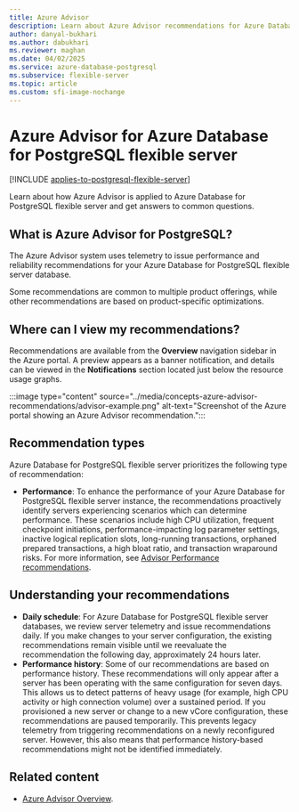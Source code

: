 ```yaml
---
title: Azure Advisor
description: Learn about Azure Advisor recommendations for Azure Database for PostgreSQL flexible server.
author: danyal-bukhari
ms.author: dabukhari
ms.reviewer: maghan
ms.date: 04/02/2025
ms.service: azure-database-postgresql
ms.subservice: flexible-server
ms.topic: article
ms.custom: sfi-image-nochange
---
```


# Azure Advisor for Azure Database for PostgreSQL flexible server

[!INCLUDE [applies-to-postgresql-flexible-server](~/reusable-content/ce-skilling/azure/includes/postgresql/includes/applies-to-postgresql-flexible-server.md)]

Learn about how Azure Advisor is applied to Azure Database for PostgreSQL flexible server and get answers to common questions.
## What is Azure Advisor for PostgreSQL?
The Azure Advisor system uses telemetry to issue performance and reliability recommendations for your Azure Database for PostgreSQL flexible server database. 

Some recommendations are common to multiple product offerings, while other recommendations are based on product-specific optimizations.
## Where can I view my recommendations?
Recommendations are available from the **Overview** navigation sidebar in the Azure portal. A preview appears as a banner notification, and details can be viewed in the **Notifications** section located just below the resource usage graphs.

:::image type="content" source="../media/concepts-azure-advisor-recommendations/advisor-example.png" alt-text="Screenshot of the Azure portal showing an Azure Advisor recommendation.":::
## Recommendation types
Azure Database for PostgreSQL flexible server prioritizes the following type of recommendation:
* **Performance**: To enhance the performance of your Azure Database for PostgreSQL flexible server instance, the recommendations proactively identify servers experiencing scenarios which can determine performance. These scenarios include high CPU utilization, frequent checkpoint initiations, performance-impacting log parameter settings, inactive logical replication slots, long-running transactions, orphaned prepared transactions, a high bloat ratio, and transaction wraparound risks. For more information, see [Advisor Performance recommendations](/azure/advisor/advisor-performance-recommendations).

## Understanding your recommendations
* **Daily schedule**: For Azure Database for PostgreSQL flexible server databases, we review server telemetry and issue recommendations daily. If you make changes to your server configuration, the existing recommendations remain visible until we reevaluate the recommendation the following day, approximately 24 hours later.
* **Performance history**: Some of our recommendations are based on performance history. These recommendations will only appear after a server has been operating with the same configuration for seven days. This allows us to detect patterns of heavy usage (for example, high CPU activity or high connection volume) over a sustained period. If you provisioned a new server or change to a new vCore configuration, these recommendations are paused temporarily. This prevents legacy telemetry from triggering recommendations on a newly reconfigured server. However, this also means that performance history-based recommendations might not be identified immediately.

## Related content

- [Azure Advisor Overview](/azure/advisor/advisor-overview).
